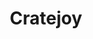 ---
facebook: https://facebook.com/cratejoy
instagram: https://instagram.com/cratejoy
logohandle: cratejoy
pinterest: https://pinterest.com/cratejoy
sort: cratejoy
title: Cratejoy
twitter: https://x.com/cratejoy
website: https://www.cratejoy.com/
youtube: https://youtube.com/channel/UCbuFj9zvFRYklHfwZn0IjTw
---